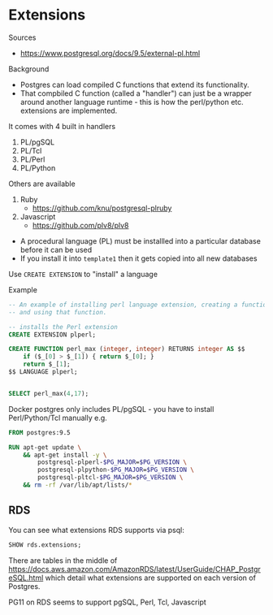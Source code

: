 # Extensions

Sources

- https://www.postgresql.org/docs/9.5/external-pl.html

Background

- Postgres can load compiled C functions that extend its functionality.
- That compbiled C function (called a "handler") can just be a wrapper around
  another language runtime - this is how the perl/python etc. extensions are
  implemented.

It comes with 4 built in handlers

1. PL/pgSQL
2. PL/Tcl
3. PL/Perl
4. PL/Python

Others are available

1. Ruby
    - https://github.com/knu/postgresql-plruby
2. Javascript
    - https://github.com/plv8/plv8

- A procedural language (PL) must be installled into a particular database
  before it can be used
- If you install it into `template1` then it gets copied into all new databases

Use `CREATE EXTENSION` to "install" a language

Example

```sql
-- An example of installing perl language extension, creating a function in it
-- and using that function.

-- installs the Perl extension
CREATE EXTENSION plperl;

CREATE FUNCTION perl_max (integer, integer) RETURNS integer AS $$
    if ($_[0] > $_[1]) { return $_[0]; }
    return $_[1];
$$ LANGUAGE plperl;


SELECT perl_max(4,17);
```

Docker postgres only includes PL/pgSQL - you have to install Perl/Python/Tcl
manually e.g.

```Dockerfile
FROM postgres:9.5

RUN apt-get update \
    && apt-get install -y \
        postgresql-plperl-$PG_MAJOR=$PG_VERSION \
        postgresql-plpython-$PG_MAJOR=$PG_VERSION \
        postgresql-pltcl-$PG_MAJOR=$PG_VERSION \
    && rm -rf /var/lib/apt/lists/*
```

## RDS

You can see what extensions RDS supports via psql:

```sql
SHOW rds.extensions;
```

There are tables in the middle of
https://docs.aws.amazon.com/AmazonRDS/latest/UserGuide/CHAP_PostgreSQL.html
which detail what extensions are supported on each version of Postgres.

PG11 on RDS seems to support pgSQL, Perl, Tcl, Javascript
